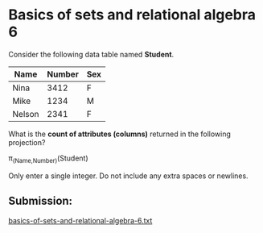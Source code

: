 # Basics of sets and relational algebra 6

Consider the following data table named **Student**.

| Name |   Number | Sex  
|---|---|---|
| Nina      |     3412    | F  
| Mike      |     1234    | M  
| Nelson    |     2341    | F  

What is the **count of attributes (columns)** returned in the following projection?

π<sub>(Name,Number)</sub>(Student)

Only enter a single integer. Do not include any extra spaces or newlines.


## Submission:

[basics-of-sets-and-relational-algebra-6.txt](https://github.com/danipishinin/HackerRank/blob/main/databases/basics-of-sets-and-relational-algebra-6.txt)